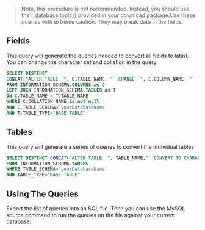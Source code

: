 > Note, this procedure is not recommended. Instead, you should use the [[database tools}} provided in your download package.Use these queries with extreme caution. They may break data in the fields.

## Fields

This query will generate the queries needed to convert all fields to latin1. You can change the character set and collation in the query.

```sql  
SELECT DISTINCT  
CONCAT("ALTER TABLE `", C.TABLE_NAME, "` CHANGE `", C.COLUMN_NAME, "` `", C.COLUMN_NAME, "` ", C.COLUMN_TYPE, " CHARACTER SET latin1 COLLATE latin1_swedish_ci;") as queries  
FROM INFORMATION_SCHEMA.COLUMNS as C  
LEFT JOIN INFORMATION_SCHEMA.TABLES as T  
ON C.TABLE_NAME = T.TABLE_NAME  
WHERE C.COLLATION_NAME is not null  
AND C.TABLE_SCHEMA='yourDatabaseName'  
AND T.TABLE_TYPE="BASE TABLE"  
```

## Tables

This query will generate a series of queries to convert the individual tables:

```sql
SELECT DISTINCT CONCAT("ALTER TABLE `", TABLE_NAME,"` CONVERT TO CHARACTER SET latin1 COLLATE latin1_swedish_ci;") as queries
FROM INFORMATION_SCHEMA.TABLES
WHERE TABLE_SCHEMA='yourDatabaseName'
AND TABLE_TYPE="BASE TABLE"
```

## Using The Queries

Export the list of queries into an SQL file. Then you can use the MySQL source command to run the queries on the file against your current database.
